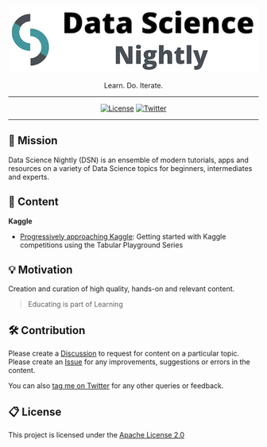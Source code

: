 <div align='center'>

<img src='images/logo_wide_500_x_133.png'>
<br>

Learn. Do. Iterate.

---

[![License](https://img.shields.io/badge/license-Apache%202.0-blue.svg?logo=apache)](https://github.com/vopani/datasciencenightly/blob/master/LICENSE)
[![Twitter](https://img.shields.io/twitter/follow/vopani)](https://twitter.com/vopani)

---

</div>

## 🚀 Mission
Data Science Nightly (DSN) is an ensemble of modern tutorials, apps and resources on a variety of Data Science topics for beginners, intermediates and experts.

## 🎁 Content
**Kaggle**

* [Progressively approaching Kaggle](https://vopani.medium.com/progressively-approaching-kaggle-f58db71a42a9): Getting started with Kaggle competitions using the Tabular Playground Series

## 💡 Motivation
Creation and curation of high quality, hands-on and relevant content.

> Educating is part of Learning

## 🛠️ Contribution
Please create a [Discussion](https://github.com/vopani/datasciencenightly/discussions/categories/topics) to request for content on a particular topic.   
Please create an [Issue](https://github.com/vopani/datasciencenightly/issues) for any improvements, suggestions or errors in the content.

You can also [tag me on Twitter](https://twitter.com/vopani) for any other queries or feedback.

## 📋 License
This project is licensed under the [Apache License 2.0](#LICENSE)
